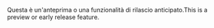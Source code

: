 <span data-ttu-id="be8d3-101">Questa è un'anteprima o una funzionalità di rilascio anticipato.</span><span class="sxs-lookup"><span data-stu-id="be8d3-101">This is a preview or early release feature.</span></span>